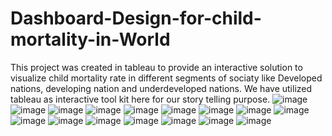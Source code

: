 # Dashboard-Design-for-child-mortality-in-World

This project was created in tableau to provide an interactive solution to visualize child mortality rate in different segments of sociaty like Developed nations, developing nation and underdeveloped nations.
We have utilized tableau as interactive tool kit here for our story telling purpose.
![image](https://user-images.githubusercontent.com/79218659/168669242-928ba7eb-f12a-4382-8aaf-b8a84df225c6.png)
![image](https://user-images.githubusercontent.com/79218659/168669258-25eb733e-642f-4e97-97bd-fdd7bcafece4.png)
![image](https://user-images.githubusercontent.com/79218659/168669272-a18e887e-2d68-4515-8672-2a0d6215948c.png)
![image](https://user-images.githubusercontent.com/79218659/168669283-51683789-b7b1-469c-ada6-0fbfe4800d8a.png)
![image](https://user-images.githubusercontent.com/79218659/168669292-9b3b6e7a-c347-4605-99b2-c5d298b5f881.png)
![image](https://user-images.githubusercontent.com/79218659/168669304-7b186b89-3627-4ffc-a2f7-405ce7b90879.png)
![image](https://user-images.githubusercontent.com/79218659/168669318-4748e552-0332-480c-a3da-fd17cfd2c73b.png)
![image](https://user-images.githubusercontent.com/79218659/168669329-ea3c22bc-db52-4333-b4a4-46a8ab16fca7.png)
![image](https://user-images.githubusercontent.com/79218659/168669341-89e4c673-06e7-4095-871d-3a4fdd2c936a.png)
![image](https://user-images.githubusercontent.com/79218659/168669352-707f6486-9ada-4bb9-b668-a57ad811b001.png)
![image](https://user-images.githubusercontent.com/79218659/168669364-b73b7f57-dbb7-4aaa-b502-7d51a0b74c06.png)
![image](https://user-images.githubusercontent.com/79218659/168669376-339e9943-15c5-4b13-8552-840157a7aad4.png)
![image](https://user-images.githubusercontent.com/79218659/168669391-0a9b11d0-4580-4b1f-bfcc-e35fb8f8bd22.png)
![image](https://user-images.githubusercontent.com/79218659/168669402-d20ae140-ee4f-4176-94b3-b20a7a8b04fc.png)
![image](https://user-images.githubusercontent.com/79218659/168669427-42ab5751-27bc-4d65-a988-4e34bd6ebe3a.png)
![image](https://user-images.githubusercontent.com/79218659/168669439-ffcbac61-5bc6-4573-a301-9862913454ac.png)
